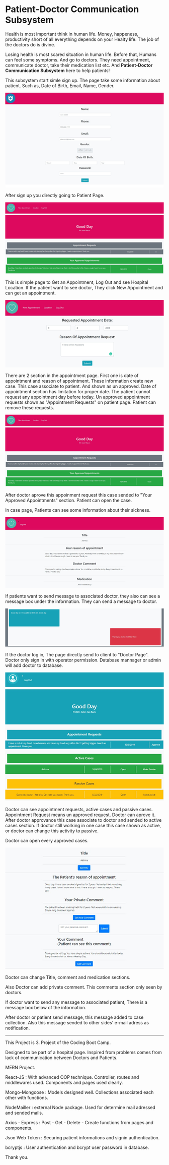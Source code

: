 # Patient-Doctor Communication Subsystem

Health is most important think in human life. Money, happeness, productivity short of all everything depends on your Healty life. The job of the doctors do is divine.

Losing health is most scared situation in human life. Before that, Humans can feel some symptoms. And go to doctors. They need appointment, communicate doctor, take their medication list etc. And   **Patient-Doctor Communication Subsystem** here to help patients!

This subsystem start simle sign up. The page take some information about patient. Such as, Date of Birth, Email, Name, Gender. 

![Image of SignInPage](./images/signIn-page.jpg)

After sign up you directly going to Patient Page.

![Image of PatientPage](./images/patient-page.jpg)


This is simple page to Get an Appointment, Log Out and see Hospital Location. If the patient want to see doctor, They click New Appointment and can get an appointment.

![Image of NewAppointmentPage](./images/patientAppointment-page.jpg)

There are 2 section in the appointment page. First one is date of appointment and reason of appointment. 
These information create new case. This case associate to patient. And shown as un approved.
Date of appointment section has limitation for proper date. The patient cannot request any appointment day before today.
Un approved appointment requests shown as "Appointment Requests" on patient page. Patient can remove these requests.

![Image of PatientPage](./images/patient-page.jpg)

After doctor aprove this appoinment request this case sended to "Your Approved Appointments" section. Patient can open the case.

In case page, Patients can see some information about their sickness. 

![Image of PatientCasePage](./images/patientCase-page.jpg)

If patients want to send message to associated doctor, they also can see a message box under the information. They can send a message to doctor. 

![Image of PatientCasePageMessageBox](./images/communication-box.jpg)

If the doctor log in, The page directly send to client to "Doctor Page". Doctor only sign in with operator permission. Database mannager or admin will add doctor to database.

![Image of DoctorPage](./images/doctor-page.jpg)

Doctor can see appointment requests, active cases and passive cases. 
Appointment Request means un approved request. Doctor can aprove it. After doctor approvance this case associate to doctor and sended to active cases section.
If doctor still working in one case this case shown as active, or doctor can change this activity to passive.

Doctor can open every approved cases. 

![Image of DoctorCasePage](./images/doctorCase-page.jpg)

Doctor can change Title, comment and medication sections.

Also Doctor can add private comment. This comments section only seen by doctors. 

If doctor want to send any message to associated patient, There is a message box below of the information. 

After doctor or patient send message, this message added to case collection. Also this message sended to other sides' e-mail adress as notification. 




--------------------------


This Project is 3. Project of the Coding Boot Camp.

Designed to be part of a hospital page. 
Inspired from problems comes from lack of communication between Doctors and Patients.

MERN Project.

React-JS : With advanced OOP technique. Controller, routes and middlewares used. Components and pages used clearly.

Mongo-Mongoose : Models designed well. Collections associated each other with functions. 

NodeMailler : external Node package. Used for determine mail adressed and sended mails.

Axios - Express : Post - Get - Delete - Create functions from pages and components.

Json Web Token : Securing patient informations and signin authentication.

bcryptjs : User authentication and bcrypt user password in database.

Thank you.







